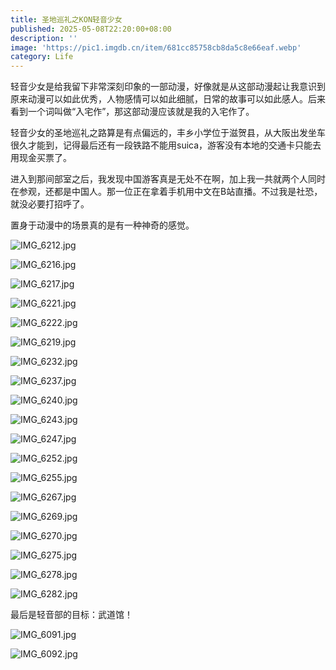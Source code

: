 ```yaml
---
title: 圣地巡礼之KON轻音少女
published: 2025-05-08T22:20:00+08:00
description: ''
image: 'https://pic1.imgdb.cn/item/681cc85758cb8da5c8e66eaf.webp'
category: Life
---
```

轻音少女是给我留下非常深刻印象的一部动漫，好像就是从这部动漫起让我意识到原来动漫可以如此优秀，人物感情可以如此细腻，日常的故事可以如此感人。后来看到一个词叫做“入宅作”，那这部动漫应该就是我的入宅作了。

轻音少女的圣地巡礼之路算是有点偏远的，丰乡小学位于滋贺县，从大阪出发坐车很久才能到，记得最后还有一段铁路不能用suica，游客没有本地的交通卡只能去用现金买票了。

进入到那间部室之后，我发现中国游客真是无处不在啊，加上我一共就两个人同时在参观，还都是中国人。那一位正在拿着手机用中文在B站直播。不过我是社恐，就没必要打招呼了。

置身于动漫中的场景真的是有一种神奇的感觉。

![IMG_6212.jpg](https://img.ksmoe.eu.org/v2/gHkBRq9.jpeg)

![IMG_6216.jpg](https://img.ksmoe.eu.org/v2/6jTu9y9.jpeg)

![IMG_6217.jpg](https://img.ksmoe.eu.org/v2/hbmtU2O.jpeg)

![IMG_6221.jpg](https://img.ksmoe.eu.org/v2/P9FvAgR.jpeg)

![IMG_6222.jpg](https://img.ksmoe.eu.org/v2/ljby06u.jpeg)

![IMG_6219.jpg](https://img.ksmoe.eu.org/v2/zd1Ybvj.jpeg)

![IMG_6232.jpg](https://img.ksmoe.eu.org/v2/UtyVKke.jpeg)

![IMG_6237.jpg](https://img.ksmoe.eu.org/v2/OlS1fD4.jpeg)

![IMG_6240.jpg](https://img.ksmoe.eu.org/v2/mhsqmeB.jpeg)

![IMG_6243.jpg](https://img.ksmoe.eu.org/v2/RLlq4Ok.jpeg)

![IMG_6247.jpg](https://img.ksmoe.eu.org/v2/91qRUG0.jpeg)

![IMG_6252.jpg](https://img.ksmoe.eu.org/v2/ZyoITPG.jpeg)

![IMG_6255.jpg](https://img.ksmoe.eu.org/v2/MQuzbJn.jpeg)

![IMG_6267.jpg](https://img.ksmoe.eu.org/v2/k5hWr8D.jpeg)

![IMG_6269.jpg](https://img.ksmoe.eu.org/v2/1qH4Wkh.jpeg)

![IMG_6270.jpg](https://img.ksmoe.eu.org/v2/plIR2yL.jpeg)

![IMG_6275.jpg](https://img.ksmoe.eu.org/v2/vLUKCmM.jpeg)

![IMG_6278.jpg](https://img.ksmoe.eu.org/v2/LA1P0JF.jpeg)

![IMG_6282.jpg](https://img.ksmoe.eu.org/v2/inNCmAZ.jpeg)

最后是轻音部的目标：武道馆！

![IMG_6091.jpg](https://img.ksmoe.eu.org/v2/l6126VC.jpeg)

![IMG_6092.jpg](https://img.ksmoe.eu.org/v2/WIZ81Fw.jpeg)
